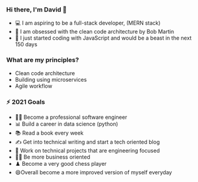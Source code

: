 ### Hi there, I'm David 👋
- 💻 I am aspiring to be a full-stack developer, (MERN stack)
- 📐 I am obsessed with the clean code architecture by Bob Martin 
- 🐘 I just started coding with JavaScript and would be a beast in the next 150 days

### What are my principles?
- Clean code architecture
- Building using microservices
- Agile workflow

### ⚡ 2021 Goals
- 🧑‍💻 Become a professional software engineer
- 📊 Build a career in data science (python)
- 📚 Read a book every week
- ✍️ Get into technical writing and start a tech oriented blog
- 🚧 Work on technical projects that are engineering focused
- 🧑‍💼 Be more business oriented
- ♟️ Become a very good chess player
- 😄Overall become a more improved version of myself everyday
<!--
**thatjsprof/thatjsprof** is a ✨ _special_ ✨ repository because its `README.md` (this file) appears on your GitHub profile.

Here are some ideas to get you started:

- 🔭 I’m currently working on ...
- 🌱 I’m currently learning ...
- 👯 I’m looking to collaborate on ...
- 🤔 I’m looking for help with ...
- 💬 Ask me about ...
- 📫 How to reach me: ...
- 😄 Pronouns: ...
- ⚡ Fun fact: ...
-->
